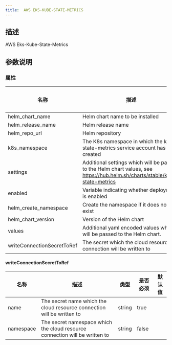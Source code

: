 ```yaml
---
title:  AWS EKS-KUBE-STATE-METRICS
---
```


## 描述

AWS Eks-Kube-State-Metrics

## 参数说明


### 属性

 名称 | 描述 | 类型 | 是否必须 | 默认值 
 ------------ | ------------- | ------------- | ------------- | ------------- 
 helm_chart_name | Helm chart name to be installed | string | false |  
 helm_release_name | Helm release name | string | false |  
 helm_repo_url | Helm repository | string | false |  
 k8s_namespace | The K8s namespace in which the kube-state-metrics service account has been created | string | false |  
 settings | Additional settings which will be passed to the Helm chart values, see https://hub.helm.sh/charts/stable/kube-state-metrics | map(any) | false |  
 enabled | Variable indicating whether deployment is enabled | bool | false |  
 helm_create_namespace | Create the namespace if it does not yet exist | bool | false |  
 helm_chart_version | Version of the Helm chart | string | false |  
 values | Additional yaml encoded values which will be passed to the Helm chart. | string | false |  
 writeConnectionSecretToRef | The secret which the cloud resource connection will be written to | [writeConnectionSecretToRef](#writeConnectionSecretToRef) | false |  


#### writeConnectionSecretToRef

 名称 | 描述 | 类型 | 是否必须 | 默认值 
 ------------ | ------------- | ------------- | ------------- | ------------- 
 name | The secret name which the cloud resource connection will be written to | string | true |  
 namespace | The secret namespace which the cloud resource connection will be written to | string | false |  
